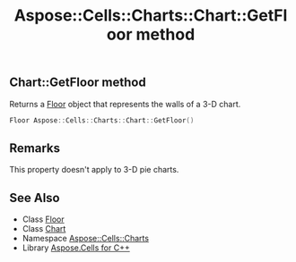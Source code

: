 ﻿---
title: Aspose::Cells::Charts::Chart::GetFloor method
linktitle: GetFloor
second_title: Aspose.Cells for C++ API Reference
description: 'Aspose::Cells::Charts::Chart::GetFloor method. Returns a Floor object that represents the walls of a 3-D chart in C++.'
type: docs
weight: 6200
url: /cpp/aspose.cells.charts/chart/getfloor/
---
## Chart::GetFloor method


Returns a [Floor](../../floor/) object that represents the walls of a 3-D chart.

```cpp
Floor Aspose::Cells::Charts::Chart::GetFloor()
```

## Remarks


This property doesn't apply to 3-D pie charts.
## See Also

* Class [Floor](../../floor/)
* Class [Chart](../)
* Namespace [Aspose::Cells::Charts](../../)
* Library [Aspose.Cells for C++](../../../)

